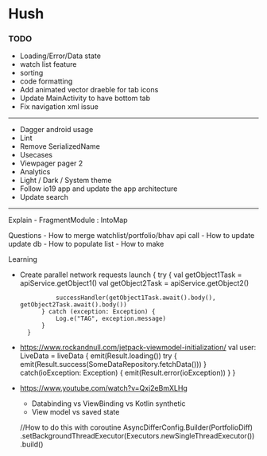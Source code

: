# Hush

### TODO
- Loading/Error/Data state
- watch list feature
- sorting
- code formatting
- Add animated vector draeble for tab icons
- Update MainActivity to have bottom tab
- Fix navigation xml issue


----------------------------------------------
- Dagger android usage 
- Lint
- Remove SerializedName
- Usecases
- Viewpager pager 2
- Analytics
- Light / Dark / System theme 
- Follow io19 app and update the app architecture 
- Update search



-------------------------------------
Explain 
    - FragmentModule : IntoMap

Questions
    - How to merge watchlist/portfolio/bhav api call
    - How to update update db
    - How to populate list 
    - How to make 
    
Learning 
- Create parallel network requests
        launch {
            try {
                val getObject1Task = apiService.getObject1()
                val getObject2Task = apiService.getObject2()

                successHandler(getObject1Task.await().body(), getObject2Task.await().body())
            } catch (exception: Exception) {
                Log.e("TAG", exception.message)
            }
        }
- https://www.rockandnull.com/jetpack-viewmodel-initialization/
    val user: LiveData<Result> = liveData {
      emit(Result.loading())
      try {
          emit(Result.success(SomeDataRepository.fetchData()))
      } catch(ioException: Exception) {
          emit(Result.error(ioException))
      }
  }
- https://www.youtube.com/watch?v=Qxj2eBmXLHg
    - Databinding vs ViewBinding vs Kotlin synthetic
    - View model vs saved state 
    
    //How to do this with coroutine 
     AsyncDifferConfig.Builder<Portfolio>(PortfolioDiff)
            .setBackgroundThreadExecutor(Executors.newSingleThreadExecutor())
            .build()
    

